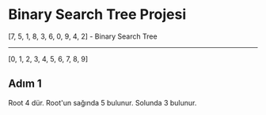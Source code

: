 # Binary Search Tree Projesi

[7, 5, 1, 8, 3, 6, 0, 9, 4, 2] - Binary Search Tree

---

[0, 1, 2, 3, 4, 5, 6, 7, 8, 9]

## Adım 1
Root 4 dür. Root'un sağında 5 bulunur. Solunda 3 bulunur.